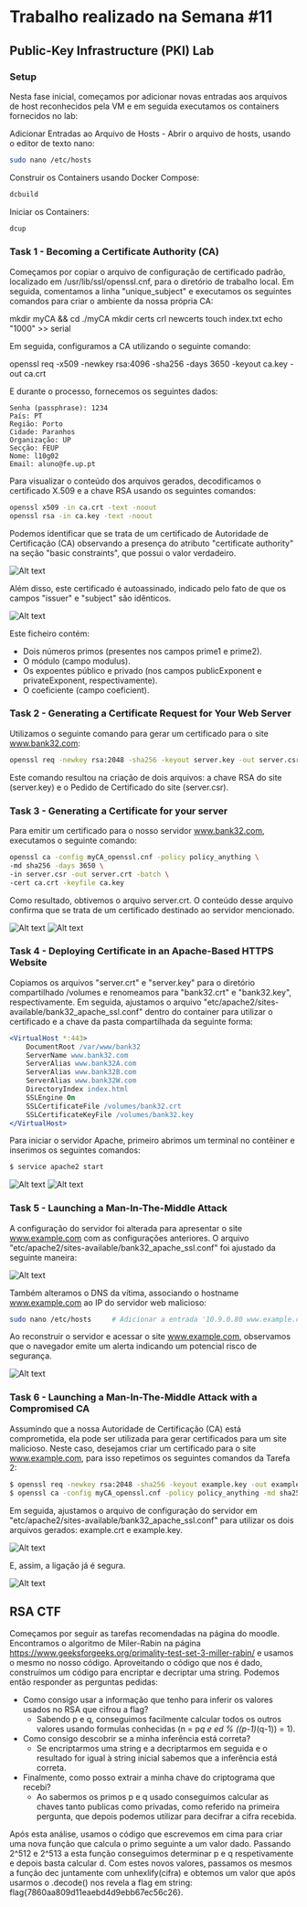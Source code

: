 # Trabalho realizado na Semana #11
## Public-Key Infrastructure (PKI) Lab
### Setup

Nesta fase inicial, começamos por adicionar novas entradas aos arquivos de host reconhecidos pela VM e em seguida executamos os containers fornecidos no lab:

Adicionar Entradas ao Arquivo de Hosts -
Abrir o arquivo de hosts, usando o editor de texto nano:

```bash
sudo nano /etc/hosts
```

Construir os Containers usando Docker Compose:

```bash
dcbuild
```

Iniciar os Containers:

```bash
dcup
```

### Task 1 - Becoming a Certificate Authority (CA)

Começamos por copiar o arquivo de configuração de certificado padrão, localizado em /usr/lib/ssl/openssl.cnf, para o diretório de trabalho local. Em seguida, comentamos a linha "unique_subject" e executamos os seguintes comandos para criar o ambiente da nossa própria CA:

mkdir myCA && cd ./myCA
mkdir certs crl newcerts
touch index.txt
echo "1000" >> serial

Em seguida, configuramos a CA utilizando o seguinte comando:

openssl req -x509 -newkey rsa:4096 -sha256 -days 3650 -keyout ca.key -out ca.crt

E durante o processo, fornecemos os seguintes dados:

    Senha (passphrase): 1234
    País: PT
    Região: Porto
    Cidade: Paranhos
    Organização: UP
    Secção: FEUP
    Nome: l10g02
    Email: aluno@fe.up.pt

Para visualizar o conteúdo dos arquivos gerados, decodificamos o certificado X.509 e a chave RSA usando os seguintes comandos:

```bash
openssl x509 -in ca.crt -text -noout
openssl rsa -in ca.key -text -noout
```

Podemos identificar que se trata de um certificado de Autoridade de Certificação (CA) observando a presença do atributo "certificate authority" na seção "basic constraints", que possui o valor verdadeiro.

![Alt text](/images/Screenshot_from_2023-12-10_13-02-14.png)

Além disso, este certificado é autoassinado, indicado pelo fato de que os campos "issuer" e "subject" são idênticos.

![Alt text](/images/Screenshot_from_2023-12-10_13-03-03.png)

Este ficheiro contém:
- Dois números primos (presentes nos campos prime1 e prime2).
- O módulo (campo modulus).
- Os expoentes público e privado (nos campos publicExponent e privateExponent, respectivamente).
- O coeficiente (campo coeficient).

### Task 2 - Generating a Certificate Request for Your Web Server

Utilizamos o seguinte comando para gerar um certificado para o site www.bank32.com:

```bash
openssl req -newkey rsa:2048 -sha256 -keyout server.key -out server.csr -subj "/CN=www.bank32.com/O=Bank32 Inc./C=US" -passout pass:1234 -addext "subjectAltName=DNS:www.bank32.com,DNS:www.bank32A.com,DNS:www.bank32A.com"
```

Este comando resultou na criação de dois arquivos: a chave RSA do site (server.key) e o Pedido de Certificado do site (server.csr).

### Task 3 - Generating a Certificate for your server

Para emitir um certificado para o nosso servidor www.bank32.com, executamos o seguinte comando:

```bash
openssl ca -config myCA_openssl.cnf -policy policy_anything \
-md sha256 -days 3650 \
-in server.csr -out server.crt -batch \
-cert ca.crt -keyfile ca.key
```

Como resultado, obtivemos o arquivo server.crt. O conteúdo desse arquivo confirma que se trata de um certificado destinado ao servidor mencionado.

![Alt text](/images/Screenshot_from_2023-12-10_16-30-26.png)
![Alt text](/images/Screenshot_from_2023-12-10_16-30-35.png)

### Task 4 - Deploying Certificate in an Apache-Based HTTPS Website

Copiamos os arquivos "server.crt" e "server.key" para o diretório compartilhado /volumes e renomeamos para "bank32.crt" e "bank32.key", respectivamente. Em seguida, ajustamos o arquivo "etc/apache2/sites-available/bank32_apache_ssl.conf" dentro do container para utilizar o certificado e a chave da pasta compartilhada da seguinte forma:

```apache
<VirtualHost *:443> 
    DocumentRoot /var/www/bank32
    ServerName www.bank32.com
    ServerAlias www.bank32A.com
    ServerAlias www.bank32B.com
    ServerAlias www.bank32W.com
    DirectoryIndex index.html
    SSLEngine On 
    SSLCertificateFile /volumes/bank32.crt
    SSLCertificateKeyFile /volumes/bank32.key
</VirtualHost>
```

Para iniciar o servidor Apache, primeiro abrimos um terminal no contêiner e inserimos os seguintes comandos:

```bash
$ service apache2 start
```
![Alt text](/images/Screenshot_from_2023-12-10_18-02-14.png)
![Alt text](/images/Screenshot_from_2023-12-10_18-05-47.png)


### Task 5 - Launching a Man-In-The-Middle Attack

A configuração do servidor foi alterada para apresentar o site www.example.com com as configurações anteriores. O arquivo "etc/apache2/sites-available/bank32_apache_ssl.conf" foi ajustado da seguinte maneira:

![Alt text](/images/Screenshot_from_2023-12-10_18-09-48.png)

Também alteramos o DNS da vítima, associando o hostname www.example.com ao IP do servidor web malicioso:

```bash
sudo nano /etc/hosts     # Adicionar a entrada '10.9.0.80 www.example.com'
```

Ao reconstruir o servidor e acessar o site www.example.com, observamos que o navegador emite um alerta indicando um potencial risco de segurança.

![Alt text](/images/Screenshot_from_2023-12-10_18-15-47.png)

### Task 6 - Launching a Man-In-The-Middle Attack with a Compromised CA
Assumindo que a nossa Autoridade de Certificação (CA) está comprometida, ela pode ser utilizada para gerar certificados para um site malicioso. Neste caso, desejamos criar um certificado para o site www.example.com, para isso repetimos os seguintes comandos da Tarefa 2:

```bash
$ openssl req -newkey rsa:2048 -sha256 -keyout example.key -out example.csr -subj "/CN=www.example.com/O=example Inc./C=US" -passout pass:1234
$ openssl ca -config myCA_openssl.cnf -policy policy_anything -md sha256 -days 3650 -in example.csr -out example.crt -batch -cert ca.crt -keyfile ca.key
```

Em seguida, ajustamos o arquivo de configuração do servidor em "etc/apache2/sites-available/bank32_apache_ssl.conf" para utilizar os dois arquivos gerados: example.crt e example.key.

![Alt text](/images/Screenshot_from_2023-12-10_18-30-00.png)

E, assim, a ligação já é segura.

![Alt text](/images/Captura_de_ecra_de_2023-12-10_23-31-37.png)

## RSA CTF
Começamos por seguir as tarefas recomendadas na página do moodle. Encontramos o algoritmo de Miler-Rabin na página https://www.geeksforgeeks.org/primality-test-set-3-miller-rabin/ e usamos o mesmo no nosso código. Aproveitando o código que nos é dado, construímos um código para encriptar e decriptar uma string. Podemos então responder as perguntas pedidas:
- Como consigo usar a informação que tenho para inferir os valores usados no RSA que cifrou a flag?
    - Sabendo p e q, conseguimos facilmente calcular todos os outros valores usando formulas conhecidas (n = p*q e ed % ((p-1)*(q-1)) = 1).
- Como consigo descobrir se a minha inferência está correta?
    - Se encriptarmos uma string e a decriptarmos em seguida e o resultado for igual à string inicial sabemos que a inferência está correta.
- Finalmente, como posso extrair a minha chave do criptograma que recebi?
    - Ao sabermos os primos p e q usado conseguimos calcular as chaves tanto publicas como privadas, como referido na primeira pergunta, que depois podemos utilizar para decifrar a cifra recebida.

Após esta análise, usamos o código que escrevemos em cima para criar uma nova função que calcula o primo seguinte a um valor dado. Passando 2^512 e 2^513 a esta função conseguimos determinar p e q respetivamente e depois basta calcular d. Com estes novos valores, passamos os mesmos a função dec juntamente com unhexlify(cifra) e obtemos um valor que após usarmos o .decode() nos revela a flag em string: flag{7860aa809d11eaebd4d9ebb67ec56c26}.
